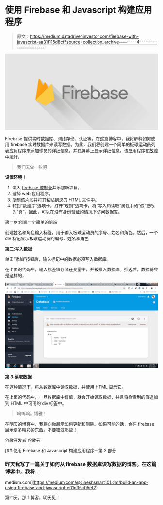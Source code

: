 # 使用 Firebase 和 Javascript 构建应用程序

> 原文：<https://medium.datadriveninvestor.com/firebase-with-javascript-aa31f115d8cf?source=collection_archive---------4----------------------->

![](img/7f2909eb29195479ed4c642f41ef6c45.png)

Firebase 提供实时数据库、网络存储、认证等。在这篇博客中，我将解释如何使用 firebase 实时数据库来读写数据。为此，我们将创建一个简单的板球运动员列表应用程序来添加球员的详细信息，并在屏幕上显示详细信息。该应用程序在[故障](https://lucky-sea.glitch.me/)中运行。

> 我们去做一些吧！

**设置环境！**

1.  进入 [firebase 控制台](https://console.firebase.google.com)并添加新项目。
2.  选择 web 应用程序。
3.  复制该片段并将其粘贴到您的 HTML 文件中。
4.  转到“数据库”选项卡，打开“规则”选项卡，将“写入和读取”属性中的“假”更改为“真”。因此，可以在没有身份验证的情况下访问数据库。

第一步:创建一个简单的前端

创建姓名和角色输入标签，用于输入板球运动员的序号、姓名和角色。然后，一个 div 标记显示板球运动员的编号、姓名和角色

**第二:写入数据**

单击“添加”按钮后，输入标记中的数据必须写入数据库。

在上面的代码中，输入标签值存储在变量中，并被推入数据库。推送后，数据将会是这样的，

![](img/fe8fd32585b76b8bfbbe810e861fb32c.png)

**第 3:读取数据**

在这种情况下，将从数据库中读取数据，并使用 HTML 显示它。

在上面的代码中，一旦数据库中有值，就会开始读取数据，并且将检索到的值追加到 HTML 中可用的 div 标签中。

> 呜呜呜。博雅！

在明天的博客中，我将向你展示如何更新和删除。如果可能的话，会在 firebase 展示更多精彩的东西。不要错过那些！

[谷歌开发者](https://medium.com/u/991272e72e68?source=post_page-----aa31f115d8cf--------------------------------) [谷歌云](https://medium.com/u/4f3f4ee0f977?source=post_page-----aa31f115d8cf--------------------------------)

[](https://medium.com/@dineshsmart101.dm/build-an-app-using-firebase-and-javascript-e01d36c05ef2) [## 使用 Firebase 和 Javascript 构建应用程序—第 2 部分

### 昨天我写了一篇关于如何从 firebase 数据库读写数据的博客。在这篇博客中，我将…

medium.com](https://medium.com/@dineshsmart101.dm/build-an-app-using-firebase-and-javascript-e01d36c05ef2) 

第四天。那 1 博客，明天见！
